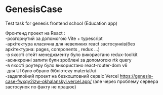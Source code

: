 # GenesisCase
Test task for genesis frontend school (Education app)

Фронтенд проект на React : <br/>
-розгорнутий за допомогою Vite + typescript <br/>
-архітектура класична для невеликих react застосунків(без архітектурна: pages, components , redux ...) <br/>
-в якості стейт менеджменту було використано redux-toolkit <br/>
-асинхронні запити були зроблені за допомогою rtk query <br/>
-в якості роутеру було використано react-router-dom v6 <br/>
-для UI було обрано бібліотеку material/ui <br/>
-задеплоїний проект на безкоштовний сервіс Vercel https://genesis-case-fwxqy2izw-okhalanskyi.vercel.app/ (але через проблему сервера застосунок по факту не працює) <br/>

